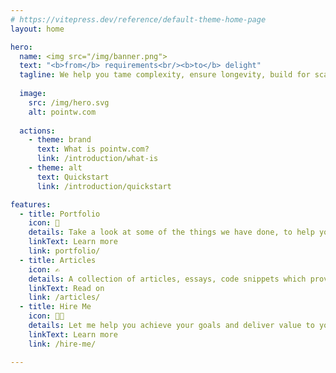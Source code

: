 ```yaml
---
# https://vitepress.dev/reference/default-theme-home-page
layout: home

hero:
  name: <img src="/img/banner.png">
  text: "<b>from</b> requirements<br/><b>to</b> delight"
  tagline: We help you tame complexity, ensure longevity, build for scaleability, and create joy for your users.
  
  image:
    src: /img/hero.svg
    alt: pointw.com
  
  actions:
    - theme: brand
      text: What is pointw.com?
      link: /introduction/what-is
    - theme: alt
      text: Quickstart
      link: /introduction/quickstart

features:
  - title: Portfolio
    icon: 💼
    details: Take a look at some of the things we have done, to help you decide whether we can do something similar for you.<br/><br/><br/>
    linkText: Learn more
    link: portfolio/
  - title: Articles
    icon: ✍️ 
    details: A collection of articles, essays, code snippets which provides as a searchable repository.<br/><br/><br/><br/>
    linkText: Read on
    link: /articles/
  - title: Hire Me
    icon: 👨‍💻
    details: Let me help you achieve your goals and deliver value to your users or clients.<br/><br/>Michael Ottoson<br/>(michael@pointw.com)
    linkText: Learn more
    link: /hire-me/

---
```

